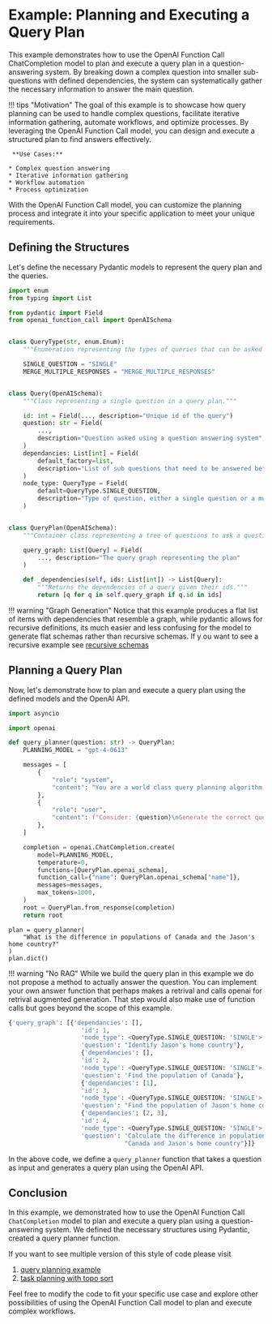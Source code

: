 # Example: Planning and Executing a Query Plan

This example demonstrates how to use the OpenAI Function Call ChatCompletion model to plan and execute a query plan in a question-answering system. By breaking down a complex question into smaller sub-questions with defined dependencies, the system can systematically gather the necessary information to answer the main question.

!!! tips "Motivation"
    The goal of this example is to showcase how query planning can be used to handle complex questions, facilitate iterative information gathering, automate workflows, and optimize processes. By leveraging the OpenAI Function Call model, you can design and execute a structured plan to find answers effectively.
    
     **Use Cases:**

    * Complex question answering
    * Iterative information gathering
    * Workflow automation
    * Process optimization

With the OpenAI Function Call model, you can customize the planning process and integrate it into your specific application to meet your unique requirements.

## Defining the Structures

Let's define the necessary Pydantic models to represent the query plan and the queries.

```python
import enum
from typing import List

from pydantic import Field
from openai_function_call import OpenAISchema


class QueryType(str, enum.Enum):
    """Enumeration representing the types of queries that can be asked to a question answer system."""

    SINGLE_QUESTION = "SINGLE"
    MERGE_MULTIPLE_RESPONSES = "MERGE_MULTIPLE_RESPONSES"


class Query(OpenAISchema):
    """Class representing a single question in a query plan."""

    id: int = Field(..., description="Unique id of the query")
    question: str = Field(
        ...,
        description="Question asked using a question answering system",
    )
    dependancies: List[int] = Field(
        default_factory=list,
        description="List of sub questions that need to be answered before asking this question",
    )
    node_type: QueryType = Field(
        default=QueryType.SINGLE_QUESTION,
        description="Type of question, either a single question or a multi-question merge",
    )


class QueryPlan(OpenAISchema):
    """Container class representing a tree of questions to ask a question answering system."""

    query_graph: List[Query] = Field(
        ..., description="The query graph representing the plan"
    )

    def _dependencies(self, ids: List[int]) -> List[Query]:
        """Returns the dependencies of a query given their ids."""
        return [q for q in self.query_graph if q.id in ids]
```

!!! warning "Graph Generation"
    Notice that this example produces a flat list of items with dependencies that resemble a graph, while pydantic allows for recursive definitions, its much easier and less confusing for the model to generate flat schemas rather than recursive schemas. If y ou want to see a recursive example see [recursive schemas](recursive.md)

## Planning a Query Plan

Now, let's demonstrate how to plan and execute a query plan using the defined models and the OpenAI API.

```python
import asyncio

import openai

def query_planner(question: str) -> QueryPlan:
    PLANNING_MODEL = "gpt-4-0613"

    messages = [
        {
            "role": "system",
            "content": "You are a world class query planning algorithm capable ofbreaking apart questions into its dependency queries such that the answers can be used to inform the parent question. Do not answer the questions, simply provide a correct compute graph with good specific questions to ask and relevant dependencies. Before you call the function, think step-by-step to get a better understanding of the problem.",
        },
        {
            "role": "user",
            "content": f"Consider: {question}\nGenerate the correct query plan.",
        },
    ]

    completion = openai.ChatCompletion.create(
        model=PLANNING_MODEL,
        temperature=0,
        functions=[QueryPlan.openai_schema],
        function_call={"name": QueryPlan.openai_schema["name"]},
        messages=messages,
        max_tokens=1000,
    )
    root = QueryPlan.from_response(completion)
    return root
```


```
plan = query_planner(
    "What is the difference in populations of Canada and the Jason's home country?"
)
plan.dict()
```

!!! warning "No RAG"
    While we build the query plan in this example we do not propose a method to actually answer the question. You can implement your own answer function that perhaps makes a retrival and calls openai for retrival augmented generation. That step would also make use of function calls but goes beyond the scope of this example.

```python
{'query_graph': [{'dependancies': [],
                    'id': 1,
                    'node_type': <QueryType.SINGLE_QUESTION: 'SINGLE'>,
                    'question': "Identify Jason's home country"},
                    {'dependancies': [],
                    'id': 2,
                    'node_type': <QueryType.SINGLE_QUESTION: 'SINGLE'>,
                    'question': 'Find the population of Canada'},
                    {'dependancies': [1],
                    'id': 3,
                    'node_type': <QueryType.SINGLE_QUESTION: 'SINGLE'>,
                    'question': "Find the population of Jason's home country"},
                    {'dependancies': [2, 3],
                    'id': 4,
                    'node_type': <QueryType.SINGLE_QUESTION: 'SINGLE'>,
                    'question': 'Calculate the difference in populations between '
                                "Canada and Jason's home country"}]} 
```

In the above code, we define a `query_planner` function that takes a question as input and generates a query plan using the OpenAI API.

## Conclusion

In this example, we demonstrated how to use the OpenAI Function Call `ChatCompletion` model to plan and execute a query plan using a question-answering system. We defined the necessary structures using Pydantic, created a query planner function. 

If you want to see multiple version of this style of code please visit 

1. [query planning example](https://github.com/jxnl/openai_function_call/blob/main/examples/query_planner_execution/query_planner_execution.py)
2. [task planning with topo sort](https://github.com/jxnl/openai_function_call/blob/main/examples/task_planner/task_planner_topological_sort.py)

Feel free to modify the code to fit your specific use case and explore other possibilities of using the OpenAI Function Call model to plan and execute complex workflows.